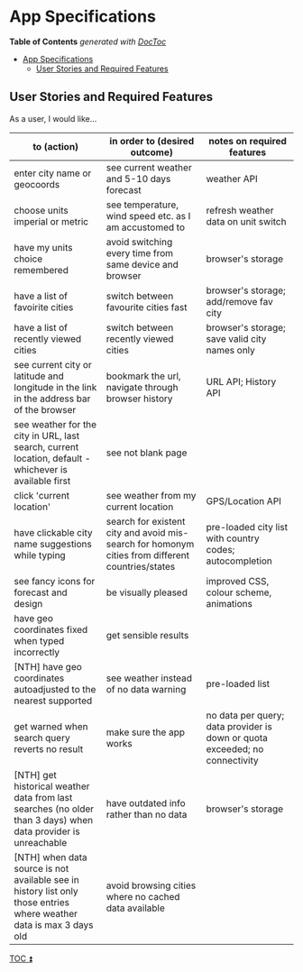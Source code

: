 # App Specifications

<!-- START doctoc generated TOC please keep comment here to allow auto update -->
<!-- DON'T EDIT THIS SECTION, INSTEAD RE-RUN doctoc TO UPDATE -->
**Table of Contents**  *generated with [DocToc](https://github.com/thlorenz/doctoc)*

- [App Specifications](#app-specifications)
  - [User Stories and Required Features](#user-stories-and-required-features)

<!-- END doctoc generated TOC please keep comment here to allow auto update -->

## User Stories and Required Features

As a user, I would like...

| to (action) | in order to (desired outcome) | notes on required features |
| ------ | --------------- | -------------------------- |
| enter city name or geocoords | see current weather and 5-10 days forecast | weather API |
| choose units imperial or metric | see temperature, wind speed etc. as I am accustomed to | refresh weather data on unit switch |
| have my units choice remembered | avoid switching every time from same device and browser | browser's storage |
| have a list of favoirite cities | switch between favourite cities fast | browser's storage; add/remove fav city |
| have a list of recently viewed cities | switch between recently viewed cities | browser's storage; save valid city names only |
| see current city or latitude and longitude in the link in the address bar of the browser | bookmark the url, navigate through browser history | URL API; History API |
| see weather for the city in URL, last search, current location, default - whichever is available first | see not blank page | |
| click 'current location' | see weather from my current location | GPS/Location API |
| have clickable city name suggestions while typing | search for existent city and avoid mis-search for homonym cities from different countries/states | pre-loaded city list with country codes; autocompletion |
| see fancy icons for forecast and design | be visually pleased | improved CSS, colour scheme, animations |
| have geo coordinates fixed when typed incorrectly | get sensible results | |
| [NTH] have geo coordinates autoadjusted to the nearest  supported | see weather instead of no data warning | pre-loaded list |
| get warned when search query reverts no result | make sure the app works | no data per query; data provider is down or quota exceeded; no connectivity |
| [NTH] get historical weather data from last searches (no older than 3 days) when data provider is unreachable | have outdated info rather than no data | browser's storage |
| [NTH] when data source is not available see in history list only those entries where weather data is max 3 days old | avoid browsing cities where no cached data available | |

[TOC :arrow_double_up: ](#table-of-contents)

